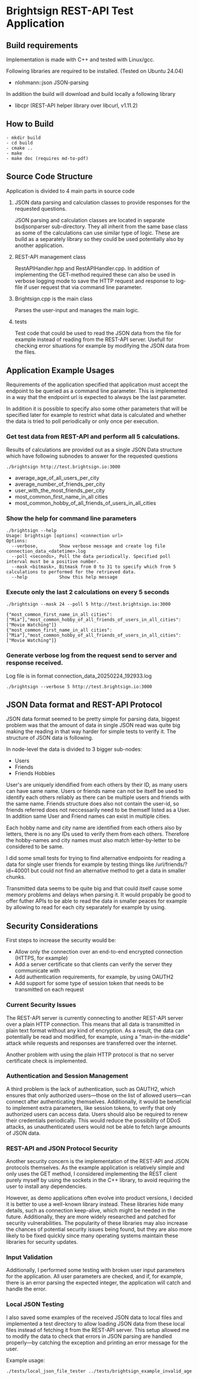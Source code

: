 # Brightsign REST-API Test Application

## Build requirements

Implementation is made with C++ and tested with Linux/gcc.

Following libraries are required to be installed. (Tested on Ubuntu 24.04)

- nlohmann::json	JSON-parsing

In addition the build will download and build locally a following library

- libcpr		(REST-API helper library over libcurl, v1.11.2)

## How to Build
```
- mkdir build
- cd build
- cmake ..
- make
- make doc (requires md-to-pdf)
```

## Source Code Structure

Application is divided to 4 main parts in source code

1) JSON data parsing and calculation classes to provide responses for the requested questions.
   
   JSON parsing and calculation classes are located in separate bsdjsonparser sub-directory.
   They all inherit from the same base class as some of the calculations can use similar type of logic.
   These are build as a separately library so they could be used potentially also by another application.
2) REST-API management class
   
   RestAPIHandler.hpp and RestAPIHandler.cpp. In addition of implementing the GET-method required
   these can also be used in verbose logging mode to save the HTTP request and response to log-file
   if user request that via command line parameter.
   
3) Brightsign.cpp is the main class

   Parses the user-input and manages the main logic.
   
4) tests

   Test code that could be used to read the JSON data from the file for example instead of reading from the
   REST-API server. Usefull for checking error situations for example by modifying the JSON data from the files.

## Application Example Usages

Requirements of the application specified that application must accept the endpoint to be queried as a command line parameter.
This is implemented in a way that the endpoint url is expected to always be the last parameter.

In addition it is possible to specify also some other parameters that will be specified later for example
to restrict what data is calculated and whether the data is tried to poll periodically or only once per execution.

### Get test data from REST-API and perform all 5 calculations.

Results of calculations are provided out as a single JSON Data structure which have following subnodes to answer
for the requested questions

```
./brightsign http://test.brightsign.io:3000
```

- average_age_of_all_users_per_city 
- average_number_of_friends_per_city
- user_with_the_most_friends_per_city
- most_common_first_name_in_all cities
- most_common_hobby_of_all_friends_of_users_in_all_cities

### Show the help for command line parameters

```
./brightsign --help
Usage: brightsign [options] <connection url>
Options:
  --verbose,        Show verbose message and create log file connection_data_<datetime>.log
  --poll <seconds>, Poll the data periodically. Specified poll interval must be a positive number.
  --mask <bitmask>, Bitmask from 0 to 31 to specify which from 5 calculations to performed for the retrieved data.
  --help            Show this help message
```

### Execute only the last 2 calculations on every 5 seconds

```
./brightsign --mask 24 --poll 5 http://test.brightsign.io:3000

{"most_common_first_name_in_all cities":["Mia"],"most_common_hobby_of_all_friends_of_users_in_all_cities":["Movie Watching"]}
{"most_common_first_name_in_all cities":["Mia"],"most_common_hobby_of_all_friends_of_users_in_all_cities":["Movie Watching"]}
```

### Generate verbose log from the request send to server and response received.

Log file is in format connection_data_20250224_192933.log

```
./brightsign --verbose 5 http://test.brightsign.io:3000
```

## JSON Data format and REST-API Protocol

JSON data format seemed to be pretty simple for parsing data, biggest problem was that the amount of data in single
JSON read was quite big making the reading in that way harder for simple tests to verify it. The structure of JSON data is
following.

In node-level the data is divided to 3 bigger sub-nodes:
- Users
- Friends
- Friends Hobbies

User's are uniquely idendified from each others by their ID, as many users can have same name.
Users or friends name can not be itself be used to identify each others reliably as there can be multiple
users and friends with the same name. Friends structure does also not contain the user-id, so friends referred
does not neccessarily need to be themself listed as a User. In addition same User and Friend names can exist in multiple cities.

Each hobby name and city name are identified from each others also by letters, there is no any IDs used to verify them from each others.
Therefore the hobby-names and city names must also match letter-by-letter to be considered to be same.

I did some small tests for trying to find alternative endpoints for reading a data for single user friends for example by testing things like
/url/friends/?id=40001 but could not find an alternative method to get a data in smaller chunks.

Transmitted data seems to be quite big and that could itself cause some memory problems and delays when parsing it.
It would propably be good to offer futher APIs to be able to read the data in smaller peaces for example by allowing to
read for each city separately for example by using.

## Security Considerations

First steps to increase the security would be:
- Allow only the connection over an end-to-end encrypted connection (HTTPS, for example)
- Add a server certificate so that clients can verify the server they communicate with
- Add authentication requirements, for example, by using OAUTH2
- Add support for some type of session token that needs to be transmitted on each request

### Current Security Issues

The REST-API server is currently connecting to another REST-API server over a plain HTTP connection. This means that all data is transmitted in plain text format without any kind of encryption. As a result, the data can potentially be read and modified, for example, using a "man-in-the-middle" attack while requests and responses are transferred over the internet.

Another problem with using the plain HTTP protocol is that no server certificate check is implemented. 

### Authentication and Session Management

A third problem is the lack of authentication, such as OAUTH2, which ensures that only authorized users—those on the list of allowed users—can connect after authenticating themselves. Additionally, it would be beneficial to implement extra parameters, like session tokens, to verify that only authorized users can access data. Users should also be required to renew their credentials periodically. This would reduce the possibility of DDoS attacks, as unauthenticated users would not be able to fetch large amounts of JSON data.

### REST-API and JSON Protocol Security

Another security concern is the implementation of the REST-API and JSON protocols themselves. As the example application is relatively simple and only uses the GET method, I considered implementing the REST client purely myself by using the sockets in the C++ library, to avoid requiring the user to install any dependencies.

However, as demo applications often evolve into product versions, I decided it is better to use a well-known library instead. These libraries hide many details, such as connection keep-alive, which might be needed in the future. Additionally, they are more widely researched and patched for security vulnerabilities. The popularity of these libraries may also increase the chances of potential security issues being found, but they are also more likely to be fixed quickly since many operating systems maintain these libraries for security updates.

### Input Validation

Additionally, I performed some testing with broken user input parameters for the application. All user parameters are checked, and if, for example, there is an error parsing the expected integer, the application will catch and handle the error.

### Local JSON Testing

I also saved some examples of the received JSON data to local files and implemented a test directory to allow loading JSON data from these local files instead of fetching it from the REST-API server. This setup allowed me to modify the data to check that errors in JSON parsing are handled properly—by catching the exception and printing an error message for the user.

Example usage:

```bash
./tests/local_json_file_tester ../tests/brightsign_example_invalid_age.json
